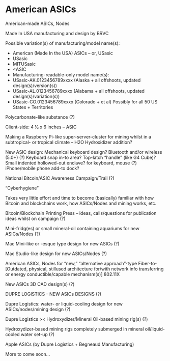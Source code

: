 # American ASICs

American-made ASICs, Nodes

Made In USA manufacturing and design by BRVC

Possible variation(s) of manufacturing/model name(s):
- American (Made In the USA) ASICs – or, USasic
- USasic
- MITUSasic
- <ASIC
- Manufacturing-readable-only model name(s):
- USasic-AK.0123456789xxxx (Alaska + all offshoots, updated design(s)/version(s))
- USasic-AL.0123456789xxxx (Alabama + all offshoots, updated design(s)/variation(s))
- USasic-CO.0123456789xxxx (Colorado + et al)
Possibly for all 50 US States + Territories

Polycarbonate-like substance (?)

Client-side: 4 ½ x 6 inches – ASIC

Making a Raspberry Pi-like super-server-cluster for mining whilst in a subtropical- or tropical climate – H2O Hydroxidizer addition?

New ASIC design: Mechanical keyboard design? Bluetooth and/or wireless (5.0+) (?) Keyboard snap in-to area? Top-latch “handle” (like G4 Cube)? Small indented hollowed-out enclave? for keyboard, mouse (?) iPhone/mobile phone add-to dock?

National Bitcoin/ASIC Awareness Campaign/Trail (?)

“Cyberhygiene”

Takes very little effort and time to become (basically) familiar with how Bitcoin and blockchains work, how ASICs/Nodes and mining works, etc.

Bitcoin/Blockchain Printing Press – ideas, calls/questions for publication ideas whilst on campaign (?)

Mini-fridg(es) or small mineral-oil containing aquariums for new ASICs/Nodes (?)

Mac Mini-like or -esque type design for new ASICs (?)

Mac Studio-like design for new ASICs/Nodes (?)

American ASICs, Nodes for “new,” “alternative approach”-type Fiber-to-[Outdated, physical, stillused architecture for/with network info transferring or energy conductible/capable mechanism(s)] 802.11X

New ASICs 3D CAD design(s) (?)

DUPRE LOGISTICS - NEW ASICs DESIGNS (?)

Dupre Logistics: water- or liquid-cooling design for new ASICs/nodes/mining design (?)

Dupre Logistics >< Hydroxydizer/Mineral Oil-based mining rig(s) (?)

Hydroxydizer-based mining rigs completely submerged in mineral oil/liquid-cooled water set-up (?)

Apple ASICs (by Dupre Logistics + Begneaud Manufacturing)

More to come soon...
